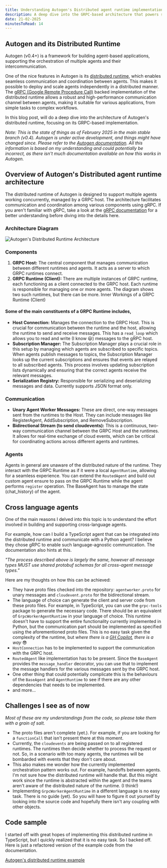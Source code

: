 ```yaml
---
title: Understanding Autogen's Distributed agent runtime implementation.
description: A deep dive into the GRPC-based architecture that powers seamless agent coordination and communication in Autogen.
date: 21-02-2025
minutesToRead: 14
---
```


## Autogen and its Distributed Runtime

Autogen (v0.4+) is a framework for building agent-based applications, supporting the orchestration of multiple agents and their intercommunication.

One of the nice features in Autogen is its [distributed runtime](https://microsoft.github.io/autogen/stable/user-guide/core-user-guide/framework/distributed-agent-runtime.html), which enables seamless communication and coordination between agents. This makes it possible to deploy and scale agents independently in a distributed manner. The [gRPC (Google Remote Procedure Call)](https://grpc.io) backed implementation of the distributed runtime allows a robust and high-performance communication channel between agents, making it suitable for various applications, from simple tasks to complex workflows.

In this blog post, will do a deep dive into the architecture of Autogen's distributed runtime, focusing on its GRPC-based implementation.

*Note: This is the state of things as of February 2025 in the main stable branch (v0.4). Autogen is under active development, and things might have changed since. Please refer to the [Autogen documentation](https://microsoft.github.io/autogen/stable). All this information is based on my understanding and could potentially be incorrect, as there isn't much documentation available on how this works in Autogen.*

## Overview of Autogen's Distributed agent runtime architecture

The distributed runtime of Autogen is designed to support multiple agents working concurrently, managed by a GRPC host. The architecture facilitates communication and coordination among various components using gRPC. If you aren't familiar with gRPC, take a look at the [gRPC documentation](https://grpc.io/docs/what-is-grpc/introduction/) for a better understanding before diving into the details here.

### Architecture Diagram

![Autogen's Distributed Runtime Architecture](/assets/posts/images/distributed-runtime/image-1.png)

### Components
1. **GRPC Host:** The central component that manages communication between different runtimes and agents. It acts as a server to which GRPC runtimes connect.
2. **GRPC Runtime (Client):** There are multiple instances of GRPC runtime, each functioning as a client connected to the GRPC host. Each runtime is responsible for managing one or more agents. The diagram shows two such runtimes, but there can be more.
Inner Workings of a GRPC Runtime (Client)

#### Some of the main constituents of a GRPC Runtime includes,

- **Host Connection:** Manages the connection to the GRPC Host. This is crucial for communication between the runtime and the host, allowing the runtime to send and receive messages. This has a `read_loop` which allows you to read and write (I know 😃) messages to the gRPC host.
- **Subscription Manager:** The Subscription Manager plays a crucial role in this setup by managing which agents are subscribed to specific topics. When agents publish messages to topics, the Subscription Manager looks up the current subscriptions and ensures that events are relayed to all subscribed agents. This process involves updating subscription lists dynamically and ensuring that the correct agents receive the relevant messages.
- **Serialization Registry:** Responsible for serializing and deserializing messages and data. Currently supports JSON format only.

### Communication
- **Unary Agent Worker Messages:** These are direct, one-way messages sent from the runtimes to the Host. They can include messages like RegisterAgent, AddSubscription, and RemoveSubscription.
- **Bidirectional Stream (to send cloudevents):** This is a continuous, two-way communication channel between the GRPC Host and the runtimes. It allows for real-time exchange of cloud events, which can be critical for coordinating actions across different agents and runtimes.

### Agents

Agents in general are unaware of the distributed nature of the runtime. They interact with the GRPC Runtime as if it were a local `AgentRuntime`, allowing for a seamless experience. You can extend the `RoutedAgent` and build out custom agent ensure to pass on the GRPC Runtime while the agent performs `register` operation. The BaseAgent has to manage the state (chat_history) of the agent. 


## Cross language agents

One of the main reasons I delved into this topic is to understand the effort involved in building and supporting cross-language agents.

For example, how can I build a TypeScript agent that can be integrated into the distributed runtime and communicate with a Python agent? I believe they chose gRPC to enable such language-agnostic communication. The documentation also hints at this.

*"The process described above is largely the same, however all message types MUST use shared protobuf schemas for all cross-agent message types."*

Here are my thoughts on how this can be achieved:

- They have proto files checked into the repository: `agentworker.proto` for unary messages and `cloudevent.proto` for the bidirectional stream.
- The language of choice can generate the client and server code from these proto files. For example, in TypeScript, you can use the `grpc-tools` package to generate the necessary code.
There should be an equivalent of `GrpcWorkerAgentRuntime` in your language of choice. This runtime doesn't have to support the entire functionality currently implemented in Python, but the communication part should be implemented as specified using the aforementioned proto files. This is no easy task given the complexity of the runtime, but *where there is a [GH Copilot](https://github.com/features/copilot), there is a way* 😎
- `HostConnection` has to be implemented to support the communication with the GRPC host.
- `RoutedAgent` like implementation has to be present. Since the `BaseAgent` provides the `message_handler` decorator, you can use that to implement the message handlers for the various messages sent by the GRPC host.
- One other thing that could potentially complicate this is the behaviours of the `BaseAgent` and `AgentRuntime` to see if there are any other dependencies that needs to be implemented.
- and more...

## Challenges I see as of now

*Most of these are my understandings from the code, so please take them with a grain of salt.*

- The proto files aren't complete (yet.). For example, if you are looking for a `functionCall` that isn't present there at this moment.
- Currently, the `cloudevents` are being passed on to all registered runtimes. The runtimes then decide whether to process the request or not. So, in a scenario with too many agents, the runtimes will be bombarded with events that they don't care about.
- This also makes me wonder how the currently implemented orchestration pattern works out. For example, handoffs between agents. I'm not sure how the distributed runtime will handle that. But this might work since the runtime is abstracted within the agent and the teams aren't aware of the distributed nature of the runtime. (I think!)
- Implementing `GrpcWorkerAgentRuntime` in a different language is no easy task. There is no guide (yet). So you will have to figure it out yourself by looking into the source code and hopefully there isn't any coupling with other objects.

## Code sample

I started off with great hopes of implementing this distributed runtime in TypeScript, but I quickly realized that it is no easy task. So I backed off. Here is just a refactored version of the example code from the documentation.

[Autogen's distributed runtime example](https://github.com/prasann/autogen-distributed-chat)
